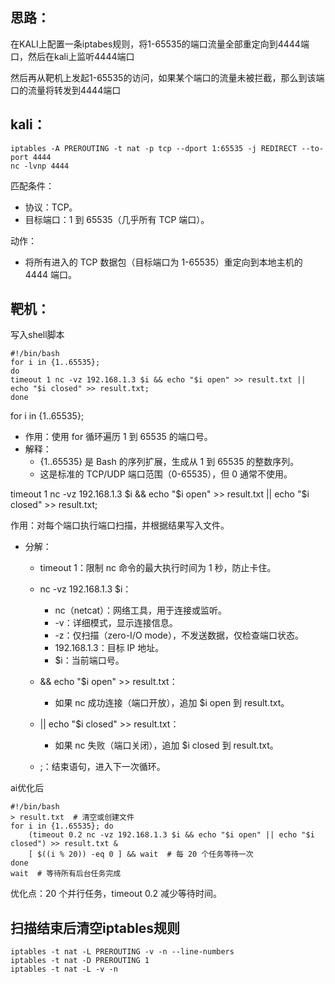 ## 思路：

在KALI上配置一条iptabes规则，将1-65535的端口流量全部重定向到4444端口，然后在kali上监听4444端口

然后再从靶机上发起1-65535的访问，如果某个端口的流量未被拦截，那么到该端口的流量将转发到4444端口



## kali：

```
iptables -A PREROUTING -t nat -p tcp --dport 1:65535 -j REDIRECT --to-port 4444
nc -lvnp 4444
```

匹配条件：

- 协议：TCP。
- 目标端口：1 到 65535（几乎所有 TCP 端口）。

动作：

- 将所有进入的 TCP 数据包（目标端口为 1-65535）重定向到本地主机的 4444 端口。



## 靶机：

写入shell脚本

```
#!/bin/bash
for i in {1..65535};
do
timeout 1 nc -vz 192.168.1.3 $i && echo "$i open" >> result.txt || echo "$i closed" >> result.txt;
done
```

for i in {1..65535};

- 作用：使用 for 循环遍历 1 到 65535 的端口号。
- 解释：
  - {1..65535} 是 Bash 的序列扩展，生成从 1 到 65535 的整数序列。
  - 这是标准的 TCP/UDP 端口范围（0-65535），但 0 通常不使用。

timeout 1 nc -vz 192.168.1.3 $i && echo "$i open" >> result.txt || echo "$i closed" >> result.txt;

作用：对每个端口执行端口扫描，并根据结果写入文件。

- 分解：

  - timeout 1：限制 nc 命令的最大执行时间为 1 秒，防止卡住。

  - nc -vz 192.168.1.3 $i：
    - nc（netcat）：网络工具，用于连接或监听。
    - -v：详细模式，显示连接信息。
    - -z：仅扫描（zero-I/O mode），不发送数据，仅检查端口状态。
    - 192.168.1.3：目标 IP 地址。
    - $i：当前端口号。

  - && echo "$i open" >> result.txt：
    - 如果 nc 成功连接（端口开放），追加 $i open 到 result.txt。

  - || echo "$i closed" >> result.txt：
    - 如果 nc 失败（端口关闭），追加 $i closed 到 result.txt。

  - ;：结束语句，进入下一次循环。





ai优化后

```
#!/bin/bash
> result.txt  # 清空或创建文件
for i in {1..65535}; do
    (timeout 0.2 nc -vz 192.168.1.3 $i && echo "$i open" || echo "$i closed") >> result.txt &
    [ $((i % 20)) -eq 0 ] && wait  # 每 20 个任务等待一次
done
wait  # 等待所有后台任务完成
```

优化点：20 个并行任务，timeout 0.2 减少等待时间。





## 扫描结束后清空iptables规则

```
iptables -t nat -L PREROUTING -v -n --line-numbers
iptables -t nat -D PREROUTING 1
iptables -t nat -L -v -n
```

